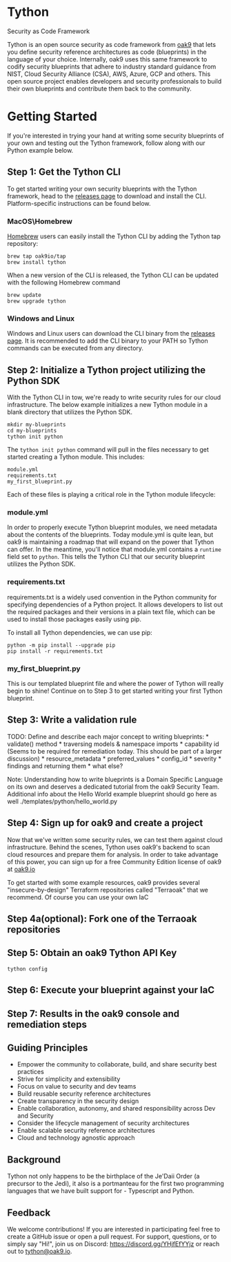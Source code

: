 # Tython
Security as Code Framework

Tython is an open source security as code framework from [oak9](https://www.oak9.io) that lets you define security reference architectures as code (blueprints) in the language of your choice. Internally, oak9 uses this same framework to codify security blueprints that adhere to industry standard guidance from NIST, Cloud Security Alliance (CSA), AWS, Azure, GCP and others. This open source project enables developers and security professionals to build their own blueprints and contribute them back to the community.

# Getting Started
If you're interested in trying your hand at writing some security blueprints of your own and testing out the Tython framework, follow along with our Python example below. 

## Step 1: Get the Tython CLI
To get started writing your own security blueprints with the Tython framework, head to the [releases page](https://github.com/oak9io/tython/releases) to download and install the CLI. Platform-specific instructions can be found below.

### MacOS\Homebrew
[Homebrew](https://brew.sh/) users can easily install the Tython CLI by adding the Tython tap repository:

```
brew tap oak9io/tap
brew install tython
```
When a new version of the CLI is released, the Tython CLI can be updated with the following Homebrew command

```
brew update
brew upgrade tython
```

### Windows and Linux

Windows and Linux users can download the CLI binary from the [releases page](https://github.com/oak9io/tython/releases). It is recommended to add the CLI binary to your PATH so Tython commands can be executed from any directory.

## Step 2: Initialize a Tython project utilizing the Python SDK
With the Tython CLI in tow, we're ready to write security rules for our cloud infrastructure. The below example initializes a new Tython module in a blank directory that utilizes the Python SDK.

```
mkdir my-blueprints
cd my-blueprints
tython init python
```

The `tython init python` command will pull in the files necessary to get started creating a Tython module. This includes:
```
module.yml
requirements.txt
my_first_blueprint.py
```

Each of these files is playing a critical role in the Tython module lifecycle:

### module.yml
In order to properly execute Tython blueprint modules, we need metadata about the contents of the blueprints. Today module.yml is quite lean, but oak9 is maintaining a roadmap that will expand on the power that Tython can offer. In the meantime, you'll notice that module.yml contains a `runtime` field set to `python`. This tells the Tython CLI that our security blueprint utilizes the Python SDK.

### requirements.txt
requirements.txt is a widely used convention in the Python community for specifying dependencies of a Python project. It allows developers to list out the required packages and their versions in a plain text file, which can be used to install those packages easily using pip.

To install all Tython dependencies, we can use pip:

```
python -m pip install --upgrade pip
pip install -r requirements.txt
```

### my_first_blueprint.py
This is our templated blueprint file and where the power of Tython will really begin to shine! Continue on to Step 3 to get started writing your first Tython blueprint. 

## Step 3: Write a validation rule

TODO: Define and describe each major concept to writing blueprints:
    * validate() method
    * traversing models & namespace imports
    * capability id (Seems to be required for remediation today. This should be part of a larger discussion)
    * resource_metadata
    * preferred_values
    * config_id
    * severity
    * findings and returning them
    * what else?

Note: Understanding how to write blueprints is a Domain Specific Language on its own and deserves a dedicated tutorial from the oak9 Security Team. Additional info about the Hello World example blueprint should go here as well ./templates/python/hello_world.py

## Step 4: Sign up for oak9 and create a project 

Now that we've written some security rules, we can test them against cloud infrastructure. Behind the scenes, Tython uses oak9's backend to scan cloud resources and prepare them for analysis. In order to take advantage of this power, you can sign up for a free Community Edition license of oak9 at [oak9.io](https://oak9.io)




To get started with some example resources, oak9 provides several "insecure-by-design" Terraform repositories called "Terraoak" that we recommend. Of course you can use your own IaC

## Step 4a(optional): Fork one of the Terraoak repositories


## Step 5: Obtain an oak9 Tython API Key

`tython config`

## Step 6: Execute your blueprint against your IaC

## Step 7: Results in the oak9 console and remediation steps

## Guiding Principles

* Empower the community to collaborate, build, and share security best practices
* Strive for simplicity and extensibility
* Focus on value to security and dev teams
* Build reusable security reference architectures
* Create transparency in the security design
* Enable collaboration, autonomy, and shared responsibility across Dev and Security
* Consider the lifecycle management of security architectures
* Enable scalable security reference architectures
* Cloud and technology agnostic approach

## Background

Tython not only happens to be the birthplace of the Je'Daii Order (a precursor to the Jedi), it also is a portmanteau for the first two programming languages that we have built support for - Typescript and Python.

## Feedback
We welcome contributions! If you are interested in participating feel free to create a GitHub issue or open a pull request. For support, questions, or to simply say "Hi!", join us on Discord: https://discord.gg/YHjfEfYYjz or reach out to tython@oak9.io.